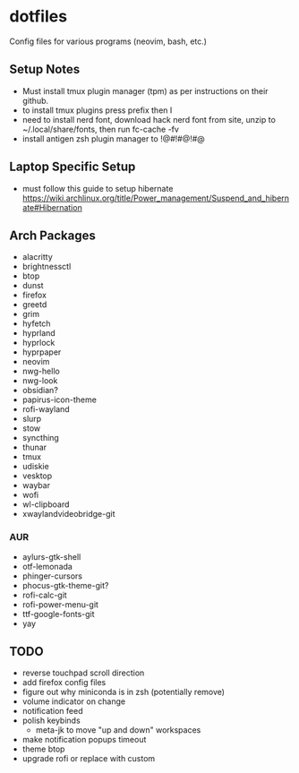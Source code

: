 # dotfiles
Config files for various programs (neovim, bash, etc.)

## Setup Notes
- Must install tmux plugin manager (tpm) as per instructions on their github.
- to install tmux plugins press prefix then I
- need to install nerd font, download hack nerd font from site, unzip to ~/.local/share/fonts, then run fc-cache -fv
- install antigen zsh plugin manager to !@#!#@!#@

## Laptop Specific Setup
- must follow this guide to setup hibernate https://wiki.archlinux.org/title/Power_management/Suspend_and_hibernate#Hibernation

## Arch Packages
- alacritty
- brightnessctl
- btop
- dunst
- firefox
- greetd
- grim
- hyfetch
- hyprland
- hyprlock
- hyprpaper
- neovim
- nwg-hello
- nwg-look
- obsidian?
- papirus-icon-theme
- rofi-wayland
- slurp
- stow
- syncthing
- thunar
- tmux
- udiskie
- vesktop
- waybar
- wofi
- wl-clipboard
- xwaylandvideobridge-git

### AUR
- aylurs-gtk-shell
- otf-lemonada
- phinger-cursors
- phocus-gtk-theme-git?
- rofi-calc-git
- rofi-power-menu-git
- ttf-google-fonts-git
- yay

## TODO
- reverse touchpad scroll direction
- add firefox config files
- figure out why miniconda is in zsh (potentially remove)
- volume indicator on change
- notification feed
- polish keybinds
	- meta-jk to move "up and down" workspaces
- make notification popups timeout
- theme btop
- upgrade rofi or replace with custom

